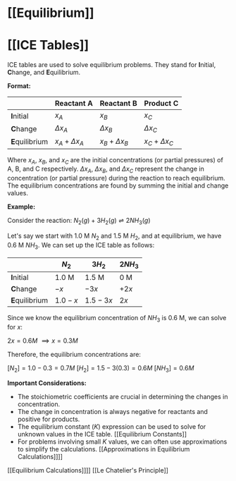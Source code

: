 # [[Equilibrium]]
# [[ICE Tables]]

ICE tables are used to solve equilibrium problems.  They stand for **I**nitial, **C**hange, and **E**quilibrium.

**Format:**

|             | Reactant A | Reactant B | Product C |
|-------------|-------------|-------------|------------|
| **I**nitial  |     $x_A$     |     $x_B$     |      $x_C$    |
| **C**hange   |    $\Delta x_A$   |    $\Delta x_B$   |    $\Delta x_C$  |
| **E**quilibrium| $x_A + \Delta x_A$| $x_B + \Delta x_B$| $x_C + \Delta x_C$|


Where $x_A$, $x_B$, and $x_C$ are the initial concentrations (or partial pressures) of A, B, and C respectively.  $\Delta x_A$, $\Delta x_B$, and $\Delta x_C$ represent the change in concentration (or partial pressure) during the reaction to reach equilibrium.  The equilibrium concentrations are found by summing the initial and change values.


**Example:**

Consider the reaction:  $N_2(g) + 3H_2(g) \rightleftharpoons 2NH_3(g)$

Let's say we start with 1.0 M $N_2$ and 1.5 M $H_2$, and at equilibrium, we have 0.6 M $NH_3$.  We can set up the ICE table as follows:

|             | $N_2$       | $3H_2$      | $2NH_3$     |
|-------------|-------------|-------------|-------------|
| **I**nitial  |  1.0 M      |  1.5 M      |   0 M       |
| **C**hange   |  $-x$       |  $-3x$      |  $+2x$      |
| **E**quilibrium| $1.0 - x$   | $1.5 - 3x$  |   $2x$      |

Since we know the equilibrium concentration of $NH_3$ is 0.6 M, we can solve for $x$:

$2x = 0.6 M$  $\implies x = 0.3 M$

Therefore, the equilibrium concentrations are:

$[N_2] = 1.0 - 0.3 = 0.7 M$
$[H_2] = 1.5 - 3(0.3) = 0.6 M$
$[NH_3] = 0.6 M$


**Important Considerations:**

*   The stoichiometric coefficients are crucial in determining the changes in concentration.
*   The change in concentration is always negative for reactants and positive for products.
*   The equilibrium constant ($K$) expression can be used to solve for unknown values in the ICE table. [[Equilibrium Constants]]
*   For problems involving small $K$ values, we can often use approximations to simplify the calculations. [[Approximations in Equilibrium Calculations]]]]


[[Equilibrium Calculations]]]]
[[Le Chatelier's Principle]]


